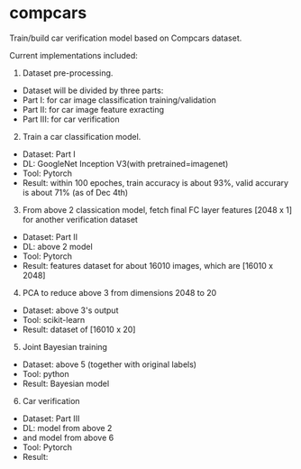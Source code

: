 # compcars

Train/build car verification model based on Compcars dataset. 

Current implementations included:
1. Dataset pre-processing.
   
  - Dataset will be divided by three parts:
  - Part I:  for car image classification training/validation
  - Part II: for car image feature exracting
  - Part III: for car verification 

2. Train a car classification model.
  - Dataset: Part I
  - DL: GoogleNet Inception V3(with pretrained=imagenet)
  - Tool: Pytorch
  - Result: within 100 epoches, train accuracy is about 93%, valid accurary is about 71% (as of Dec 4th)

3. From above 2 classication model, fetch final FC layer features [2048 x 1] for another verification dataset
  - Dataset: Part II
  - DL: above 2 model
  - Tool: Pytorch
  - Result: features dataset for about 16010 images, which are [16010 x 2048]

4. PCA to reduce above 3 from dimensions 2048 to 20
  - Dataset: above 3's output
  - Tool: scikit-learn
  - Result: dataset of [16010 x 20]

5. Joint Bayesian training  
  - Dataset: above 5 (together with original labels)
  - Tool: python 
  - Result: Bayesian model    

6. Car verification
  - Dataset: Part III
  - DL: model from above 2 
  - and  model from above 6
  - Tool: Pytorch
  - Result: 




